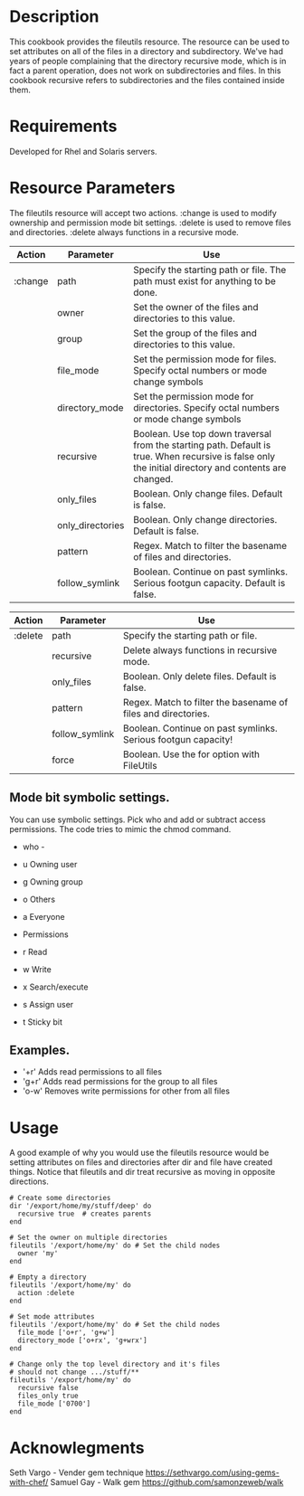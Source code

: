 Description
===========

This cookbook provides the fileutils resource.  The resource can be used to set attributes 
on all of the files in a directory and subdirectory. We've had years of people 
complaining that the directory recursive mode, which is in fact a parent operation, does 
not work on subdirectories and files.  In this cookbook recursive refers to subdirectories
and the files contained inside them.

Requirements
============

Developed for Rhel and Solaris servers.


Resource Parameters
===================
The fileutils resource will accept two actions.  :change is used to modify ownership and permission mode bit settings.
:delete is used to remove files and directories. :delete always functions in a recursive mode.  

Action | Parameter | Use
------ | --------- | ---
:change | path     | Specify the starting path or file. The path must exist for anything to be done.
        | owner    | Set the owner of the files and directories to this value.
        | group    | Set the group of the files and directories to this value.
        | file_mode | Set the permission mode for files. Specify octal numbers or mode change symbols
        | directory_mode | Set the permission mode for directories. Specify octal numbers or mode change symbols
        | recursive | Boolean. Use top down traversal from the starting path. Default is true. When recursive is false only the initial directory and contents are changed.
        | only_files | Boolean. Only change files. Default is false.
        | only_directories | Boolean. Only change directories. Default is false.
        | pattern | Regex. Match to filter the basename of files and directories.
        | follow_symlink | Boolean. Continue on past symlinks.  Serious footgun capacity. Default is false.

Action | Parameter | Use
------ | --------- | ---
:delete | path     | Specify the starting path or file.
        | recursive | Delete always functions in recursive mode.
        | only_files | Boolean. Only delete files. Default is false.
        | pattern | Regex. Match to filter the basename of files and directories.
        | follow_symlink | Boolean. Continue on past symlinks.  Serious footgun capacity!
        | force | Boolean. Use the for option with FileUtils

Mode bit symbolic settings.
--------------------------
 
You can use symbolic settings. Pick who and add or subtract access permissions. The code tries to mimic the chmod command.

*  who - 
*  u Owning user
*  g Owning group
*  o Others
*  a Everyone

* Permissions
*  r Read
*  w Write
*  x Search/execute
*  s Assign user
*  t Sticky bit

Examples.
---------

*  '+r'  Adds read permissions to all files
*  'g+r' Adds read permissions for the group to all files
*  'o-w' Removes write permissions for other from all files

Usage
=====
A good example of why you would use the fileutils resource would  be setting attributes on files and directories after dir and file have created things. Notice that fileutils and dir treat recursive as moving in opposite directions.

````
# Create some directories
dir '/export/home/my/stuff/deep' do
  recursive true  # creates parents
end

# Set the owner on multiple directories
fileutils '/export/home/my' do # Set the child nodes
  owner 'my'
end

# Empty a directory
fileutils '/export/home/my' do
  action :delete
end

# Set mode attributes
fileutils '/export/home/my' do # Set the child nodes
  file_mode ['o+r', 'g+w'] 
  directory_mode ['o+rx', 'g+wrx'] 
end

# Change only the top level directory and it's files
# should not change .../stuff/**
fileutils '/export/home/my' do
  recursive false
  files_only true
  file_mode ['0700']
end
````

Acknowlegments
=============

Seth Vargo - Vender gem technique https://sethvargo.com/using-gems-with-chef/
Samuel Gay - Walk gem https://github.com/samonzeweb/walk
